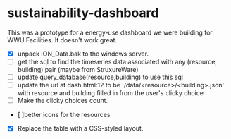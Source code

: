 sustainability-dashboard
========================
This was a prototype for a energy-use dashboard we were building for WWU Facilities. It doesn't work great.

  - [x] unpack ION\_Data.bak to the windows server.
  - [ ] get the sql to find the timeseries data associated with any (resource, building) pair (maybe from StruxureWare)
  - [ ] update query\_database(resource,building) to use this sql
  - [ ] update the url at dash.html:12 to be '/data/&lt;resource&gt;/&lt;building&gt;.json' with resource and building filled in from the user's clicky choice
  - [ ] Make the clicky choices count.
  - [ ]better icons for the resources
  - [x] Replace the table with a CSS-styled layout.
